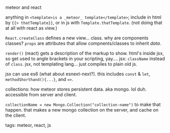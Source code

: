 meteor and react

anything in `<template>is a _meteor_ template</template>`; include in html by `{{> thatTemplate}}`, or in js with `Template.thatTemplate`. (not doing that at all with react as view.)

`React.createClass` defines a new view... class. why are components classes? `props` are attributes that allow compnents/classes to inherit _data_.

`render()` (react) gets a description of the markup to show. html's inside jsx, so get used to angle brackets in your scripting, yay.... jsx: `className` instead of `class`. jsx, not templating lang... just compiles to plain old js.

jsx can use es6 (what about esnext-next?). this includes `const` & `let`, `methodShorthand(){...}`, and `=>`.

collections: how meteor stores persistent data. aka mongo. lol duh. accessible from server and client.

`collectionName = new Mongo.Collection("collection-name")` to make that happen. that makes a new mongo collection on the server, and cache on the client.

tags: meteor, react, js

